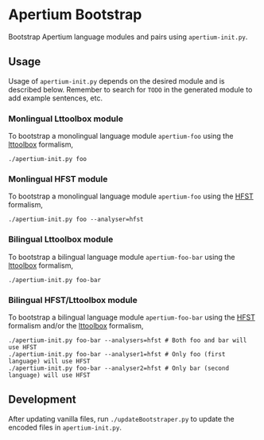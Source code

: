 # Apertium Bootstrap

Bootstrap Apertium language modules and pairs using `apertium-init.py`.

## Usage

Usage of `apertium-init.py` depends on the desired module and is described below. Remember to search for `TODO` in the generated module to add example sentences, etc.

### Monlingual Lttoolbox module

To bootstrap a monolingual language module `apertium-foo` using the [lttoolbox](http://wiki.apertium.org/wiki/Lttoolbox) formalism,

    ./apertium-init.py foo

### Monlingual HFST module

To bootstrap a monolingual language module `apertium-foo` using the [HFST](http://wiki.apertium.org/wiki/HFST) formalism,

    ./apertium-init.py foo --analyser=hfst

### Bilingual Lttoolbox module

To bootstrap a bilingual language module `apertium-foo-bar` using the [lttoolbox](http://wiki.apertium.org/wiki/Lttoolbox) formalism,

    ./apertium-init.py foo-bar

### Bilingual HFST/Lttoolbox module

To bootstrap a bilingual language module `apertium-foo-bar` using the [HFST](http://wiki.apertium.org/wiki/Lttoolbox) formalism and/or the [lttoolbox](http://wiki.apertium.org/wiki/Lttoolbox) formalism,

    ./apertium-init.py foo-bar --analysers=hfst # Both foo and bar will use HFST
    ./apertium-init.py foo-bar --analyser1=hfst # Only foo (first language) will use HFST
    ./apertium-init.py foo-bar --analyser2=hfst # Only bar (second language) will use HFST
    
## Development

After updating vanilla files, run `./updateBootstraper.py` to update the encoded files in `apertium-init.py`.
